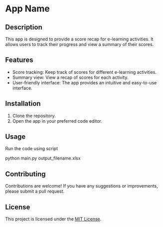 # App Name

## Description

This app is designed to provide a score recap for e-learning activities. It allows users to track their progress and view a summary of their scores.

## Features

- Score tracking: Keep track of scores for different e-learning activities.
- Summary view: View a recap of scores for each activity.
- User-friendly interface: The app provides an intuitive and easy-to-use interface.

## Installation

1. Clone the repository.
2. Open the app in your preferred code editor.


## Usage

Run the code using script 

python main.py output_filename.xlsx


## Contributing

Contributions are welcome! If you have any suggestions or improvements, please submit a pull request.

## License

This project is licensed under the [MIT License](LICENSE).
